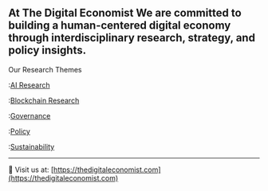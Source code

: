 At The Digital Economist
We are committed to building a human-centered digital economy through interdisciplinary research, strategy, and policy insights.
---
Our Research Themes

:[AI Research](https://github.com/The-Digital-Economist/ai-papers)

:[Blockchain Research](https://github.com/The-Digital-Economist/blockchain-papers)

:[Governance](https://github.com/The-Digital-Economist/governance-papers)

:[Policy](https://github.com/The-Digital-Economist/policy-papers)

:[Sustainability](https://github.com/The-Digital-Economist/sustainability-papers)

---
:link: Visit us at: [https://thedigitaleconomist.com](https://thedigitaleconomist.com)
